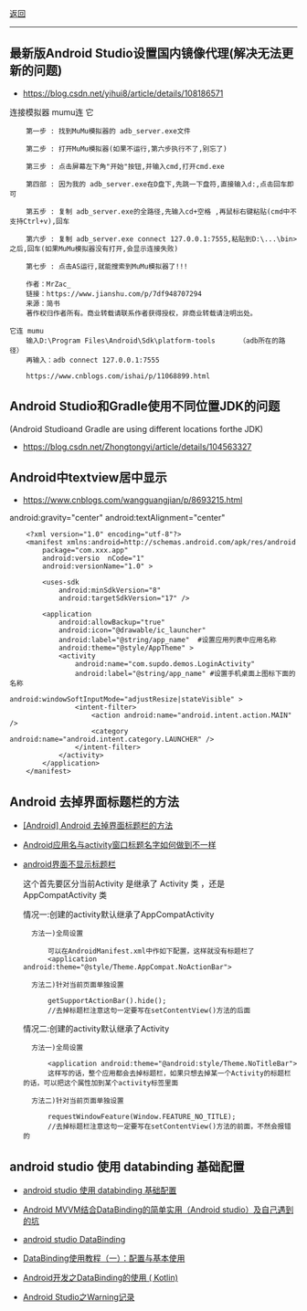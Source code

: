 <p>
<a href="#" onclick="showITLearnPage('softwareusage')">返回</a>&emsp;&emsp;&emsp;
</p>

---

## 最新版Android Studio设置国内镜像代理(解决无法更新的问题)

- <a href="https://blog.csdn.net/yihui8/article/details/108186571" target="_blank">https://blog.csdn.net/yihui8/article/details/108186571 </a>

连接模拟器 mumu连 它

        第一步 : 找到MuMu模拟器的 adb_server.exe文件

        第二步 : 打开MuMu模拟器(如果不运行,第六步执行不了,别忘了)

        第三步 : 点击屏幕左下角"开始"按钮,并输入cmd,打开cmd.exe

        第四部 : 因为我的 adb_server.exe在D盘下,先跳一下盘符,直接输入d:,点击回车即可

        第五步 : 复制 adb_server.exe的全路径,先输入cd+空格 ,再鼠标右键粘贴(cmd中不支持Ctrl+v),回车

        第六步 : 复制 adb_server.exe connect 127.0.0.1:7555,粘贴到D:\...\bin>之后,回车(如果MuMu模拟器没有打开,会显示连接失败)

        第七步 : 点击AS运行,就能搜索到MuMu模拟器了!!!

        作者：MrZac_
        链接：https://www.jianshu.com/p/7df948707294
        来源：简书
        著作权归作者所有。商业转载请联系作者获得授权，非商业转载请注明出处。
    
    它连 mumu
        输入D:\Program Files\Android\Sdk\platform-tools　　　　（adb所在的路径）
        再输入：adb connect 127.0.0.1:7555
        
        https://www.cnblogs.com/ishai/p/11068899.html

## Android Studio和Gradle使用不同位置JDK的问题

(Android Studioand Gradle are using different locations forthe JDK)

- <a href="https://blog.csdn.net/Zhongtongyi/article/details/104563327" target="_blank">https://blog.csdn.net/Zhongtongyi/article/details/104563327 </a>

## Android中textview居中显示

- <a href="https://www.cnblogs.com/wangguangjian/p/8693215.html" target="_blank">https://www.cnblogs.com/wangguangjian/p/8693215.html </a>

android:gravity="center"    android:textAlignment="center"

        <?xml version="1.0" encoding="utf-8"?>
        <manifest xmlns:android=http://schemas.android.com/apk/res/android
            package="com.xxx.app"
            android:versio  nCode="1"
            android:versionName="1.0" >

            <uses-sdk
                android:minSdkVersion="8"
                android:targetSdkVersion="17" />

            <application
                android:allowBackup="true"
                android:icon="@drawable/ic_launcher"
                android:label="@string/app_name"  #设置应用列表中应用名称
                android:theme="@style/AppTheme" >
                <activity
                    android:name="com.supdo.demos.LoginActivity"
                    android:label="@string/app_name" #设置手机桌面上图标下面的名称
                    android:windowSoftInputMode="adjustResize|stateVisible" >
                    <intent-filter>
                        <action android:name="android.intent.action.MAIN" />
                        <category android:name="android.intent.category.LAUNCHER" />
                    </intent-filter>
                </activity>
            </application>
        </manifest>

## Android 去掉界面标题栏的方法

- <a href="https://www.cnblogs.com/wukong1688/p/10662084.html" target="_blank">[Android] Android 去掉界面标题栏的方法 </a>
- <a href="https://blog.csdn.net/FL1623863129/article/details/72782195" target="_blank">
  Android应用名与activity窗口标题名字如何做到不一样 </a>

- <a href="https://blog.csdn.net/Dreaming_terry/article/details/51184508" target="_blank">android界面不显示标题栏 </a>

  这个首先要区分当前Activity 是继承了 Activity 类 ，还是 AppCompatActivity 类

  情况一:创建的activity默认继承了AppCompatActivity

        方法一)全局设置

            可以在AndroidManifest.xml中作如下配置，这样就没有标题栏了
            <application android:theme="@style/Theme.AppCompat.NoActionBar">

        方法二)针对当前页面单独设置

            getSupportActionBar().hide();
            //去掉标题栏注意这句一定要写在setContentView()方法的后面

  情况二:创建的activity默认继承了Activity

        方法一)全局设置

            <application android:theme="@android:style/Theme.NoTitleBar">
            这样写的话，整个应用都会去掉标题栏，如果只想去掉某一个Activity的标题栏的话，可以把这个属性加到某个activity标签里面

        方法二)针对当前页面单独设置

            requestWindowFeature(Window.FEATURE_NO_TITLE);
            //去掉标题栏注意这句一定要写在setContentView()方法的前面，不然会报错的

## android studio 使用 databinding 基础配置

- <a href="https://blog.csdn.net/sinat_30288471/article/details/83276371" target="_blank">android studio 使用 databinding
  基础配置 </a>

- <a href="https://blog.csdn.net/qq_32209403/article/details/58594483" target="_blank">Android
  MVVM结合DataBinding的简单实用（Android studio）及自己遇到的坑 </a>

- <a href="https://blog.csdn.net/sunweihao2019/article/details/105560068" target="_blank">android studio DataBinding</a>

- <a href="https://blog.csdn.net/qiang_xi/article/details/73849556" target="_blank">DataBinding使用教程（一）：配置与基本使用</a>

- <a href="https://blog.csdn.net/weixin_44613063/article/details/103553014" target="_blank">Android开发之DataBinding的使用 (
  Kotlin) </a>


- <a href="https://blog.csdn.net/qq_36721220/article/details/111689803" target="_blank">Android Studio之Warning记录</a>

          
            
